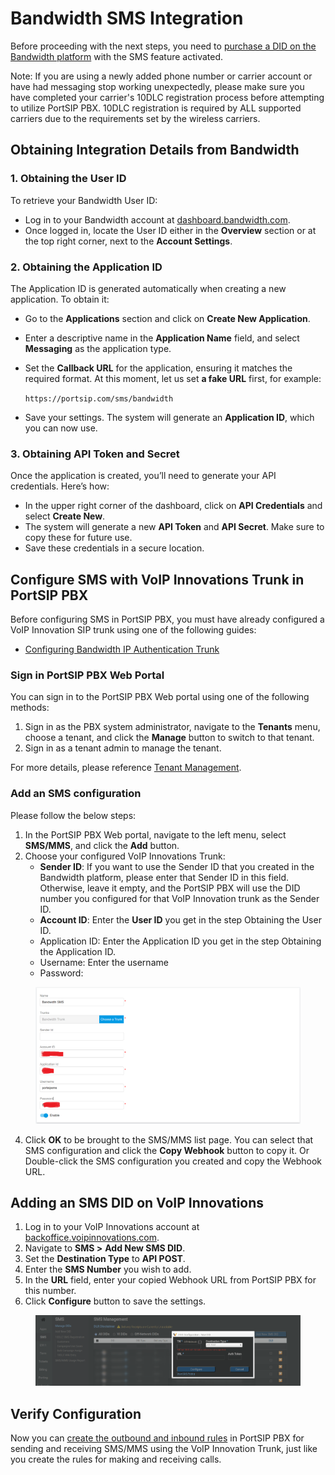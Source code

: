 # Bandwidth SMS Integration

Before proceeding with the next steps, you need to [purchase a DID on the Bandwidth platform](purchase-a-did-on-bandwidth-platform.md) with the SMS feature activated.

Note: If you are using a newly added phone number or carrier account or have had messaging stop working unexpectedly, please make sure you have completed your carrier's 10DLC registration process before attempting to utilize PortSIP PBX. 10DLC registration is required by ALL supported carriers due to the requirements set by the wireless carriers.

## Obtaining Integration Details from Bandwidth

### 1. Obtaining the User ID

To retrieve your Bandwidth User ID:

* Log in to your Bandwidth account at [dashboard.bandwidth.com](https://dashboard.bandwidth.com).
* Once logged in, locate the User ID either in the **Overview** section or at the top right corner, next to the **Account Settings**.

### 2. Obtaining the Application ID

The Application ID is generated automatically when creating a new application. To obtain it:

* Go to the **Applications** section and click on **Create New Application**.
* Enter a descriptive name in the **Application Name** field, and select **Messaging** as the application type.
*   Set the **Callback URL** for the application, ensuring it matches the required format. At this moment, let us set **a fake URL** first, for example:

    `https://portsip.com/sms/bandwidth`
* Save your settings. The system will generate an **Application ID**, which you can now use.

### 3. Obtaining API Token and Secret

Once the application is created, you’ll need to generate your API credentials. Here’s how:

* In the upper right corner of the dashboard, click on **API Credentials** and select **Create New**.
* The system will generate a new **API Token** and **API Secret**. Make sure to copy these for future use.
* Save these credentials in a secure location.

## Configure SMS with VoIP Innovations Trunk in PortSIP PBX

Before configuring SMS in PortSIP PBX, you must have already configured a VoIP Innovation SIP trunk using one of the following guides:

* [Configuring Bandwidth IP Authentication Trunk](configuring-bandwidth-ip-authentication-trunk.md)

### Sign in PortSIP PBX Web Portal

You can sign in to the PortSIP PBX Web portal using one of the following methods:

1. Sign in as the PBX system administrator, navigate to the **Tenants** menu, choose a tenant, and click the **Manage** button to switch to that tenant.
2. Sign in as a tenant admin to manage the tenant.

For more details, please reference [Tenant Management](../../portsip-pbx-administration-guide/3-tenant-management.md).

### Add an SMS configuration

Please follow the below steps:

1. In the PortSIP PBX Web portal, navigate to the left menu, select **SMS/MMS**, and click the **Add** button.&#x20;
2. Choose your configured VoIP Innovations Trunk:
   * **Sender ID**: If you want to use the Sender ID that you created in the Bandwidth platform, please enter that Sender ID in this field. Otherwise, leave it empty, and the PortSIP PBX will use the DID number you configured for that VoIP Innovation trunk as the Sender ID.
   * **Account ID**: Enter the **User ID** you get in the step Obtaining the User ID.
   * Application ID: Enter the Application ID you get in the step Obtaining the Application ID.
   * Username: Enter the username&#x20;
   * Password:

<figure><img src="../../../.gitbook/assets/bandwidth_trunk_6.png" alt=""><figcaption></figcaption></figure>

4. Click **OK** to be brought to the SMS/MMS list page. You can select that SMS configuration and click the **Copy Webhook** button to copy it. Or Double-click the SMS configuration you created and copy the Webhook URL.

## Adding an SMS DID on VoIP Innovations

1. Log in to your VoIP Innovations account at [backoffice.voipinnovations.com](https://backoffice.voipinnovations.com).
2. Navigate to **SMS >** **Add New SMS DID**.
3. Set the **Destination Type** to **API POST**.
4. Enter the **SMS Number** you wish to add.
5. In the **URL** field, enter your copied Webhook URL from PortSIP PBX for this number.
6. Click **Configure** button to save the settings.

<figure><img src="../../../.gitbook/assets/vi_trunk_sms_3.png" alt=""><figcaption></figcaption></figure>

## Verify Configuration

Now you can [create the outbound and inbound rules](../wavix-sip-trunk/configuring-outbound-and-inbound-calls.md) in PortSIP PBX for sending and receiving SMS/MMS using the VoIP Innovation Trunk, just like you create the rules for making and receiving calls.

